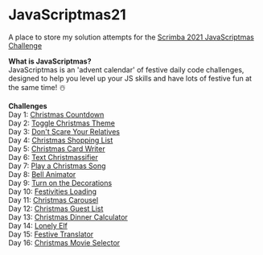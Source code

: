# JavaScriptmas21
A place to store my solution attempts for the [Scrimba 2021 JavaScriptmas Challenge](https://scrimba.com/learn/javascriptmas2021/)

**What is JavaScriptmas?**   
JavaScriptmas is an 'advent calendar' of festive daily code challenges, designed to help you level up your JS skills and have lots of festive fun at the same time! ☃️

**Challenges**   
Day 1: [Christmas Countdown](https://thebimsider.github.io/JavaScriptmas21/Day1/)   
Day 2: [Toggle Christmas Theme](https://thebimsider.github.io/JavaScriptmas21/Day2/)   
Day 3: [Don't Scare Your Relatives](https://thebimsider.github.io/JavaScriptmas21/Day3/)   
Day 4: [Christmas Shopping List](https://thebimsider.github.io/JavaScriptmas21/Day4/)   
Day 5: [Christmas Card Writer](https://thebimsider.github.io/JavaScriptmas21/Day5/)    
Day 6: [Text Christmassifier](https://thebimsider.github.io/JavaScriptmas21/Day6/)    
Day 7: [Play a Christmas Song](https://thebimsider.github.io/JavaScriptmas21/Day7/)   
Day 8: [Bell Animator](https://thebimsider.github.io/JavaScriptmas21/Day8/)  
Day 9: [Turn on the Decorations](https://thebimsider.github.io/JavaScriptmas21/Day9/)  
Day 10: [Festivities Loading](https://thebimsider.github.io/JavaScriptmas21/Day10/)  
Day 11: [Christmas Carousel](https://thebimsider.github.io/JavaScriptmas21/Day11/)  
Day 12: [Christmas Guest List](https://thebimsider.github.io/JavaScriptmas21/Day12/)  
Day 13: [Christmas Dinner Calculator](https://thebimsider.github.io/JavaScriptmas21/Day13/)  
Day 14: [Lonely Elf](https://thebimsider.github.io/JavaScriptmas21/Day14/)  
Day 15: [Festive Translator](https://thebimsider.github.io/JavaScriptmas21/Day15/)  
Day 16: [Christmas Movie Selector](https://thebimsider.github.io/JavaScriptmas21/Day16/)  
